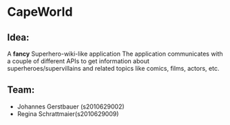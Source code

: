 # CapeWorld

## Idea:

A **fancy** Superhero-wiki-like application
The application communicates with a couple of different APIs to get information about superheroes/supervillains and related topics like comics, films, actors, etc.

## Team:

- Johannes Gerstbauer (s2010629002)
- Regina Schrattmaier(s2010629009)

